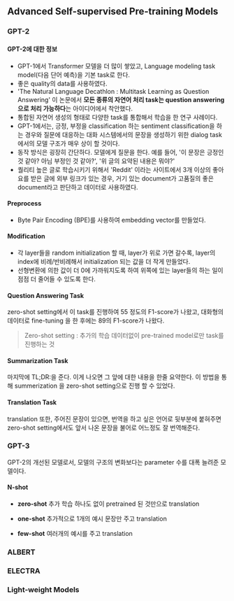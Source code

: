 ## Advanced Self-supervised Pre-training Models



### GPT-2



#### GPT-2에 대한 정보

* GPT-1에서 Transformer 모델을 더 많이 쌓았고, Language modeling task model(다음 단어 예측)을 기본 task로 한다.
* 좋은 quality의 data를 사용하였다.
* 'The Natural Language Decathlon : Multitask Learning as Question Answering' 이 논문에서 **모든 종류의 자연어 처리 task는 question answering으로 처리 가능하다**는 아이디어에서 착안했다.
* 통합된 자연어 생성의 형태로 다양한 task를 통합해서 학습을 한 연구 사례이다.
* GPT-1에서는, 긍정, 부정을 classification 하는 sentiment classification을 하는 경우와 질문에 대응하는 대화 시스템에서의 문장을 생성하기 위한 dialog task 에서의 모델 구조가 매우 상이 할 것이다.
* 동작 방식은 굉장히 간단하다. 모델에게 질문을 한다. 예를 들어, '이 문장은 긍정인 것 같아? 아님 부정인 것 같아?', '위 글의 요약된 내용은 뭐야?'
* 퀄리티 높은 글로 학습시키기 위해서 'Reddit' 이라는 사이트에서 3개 이상의 좋아요를 받은 글에 외부 링크가 있는 경우, 거기 있는 document가 고품질의 좋은 document라고 판단하고 데이터로 사용하였다.

#### Preprocess

* Byte Pair Encoding (BPE)를 사용하여 embedding vector를 만들었다.



#### Modification

* 각 layer들을 random initialization 할 때, layer가 위로 가면 갈수록, layer의 index에 비례/반비례해서 initialization 되는 값을 더 작게 만들었다.
* 선형변환에 의한 값이 더 0에 가까워지도록 하여 위쪽에 있는 layer들의 하는 일이 점점 더 줄어들 수 있도록 한다.



#### Question Answering Task

zero-shot setting에서 이 task를 진행하여 55 정도의 F1-score가 나왔고, 대화형의 데이터로 fine-tuning 을 한 후에는 89의 F1-score가 나왔다.

> Zero-shot setting : 추가의 학습 데이터없이 pre-trained model로만 task를 진행하는 것



#### Summarization Task

마지막에 TL;DR:을 준다. 이게 나오면 그 앞에 대한 내용을 한줄 요약한다.
이 방법을 통해 summerization 을 zero-shot setting으로 진행 할 수 있었다. 



#### Translation Task

translation 또한, 주어진 문장이 있으면, 번역을 하고 싶은 언어로 뒷부분에 붙혀주면 zero-shot setting에서도 앞서 나온 문장을 불어로 어느정도 잘 번역해준다. 



### GPT-3

GPT-2의 개선된 모델로서, 모델의 구조의 변화보다는 parameter 수를 대폭 늘려준 모델이다.



#### N-shot

* **zero-shot**
  추가 학습 하나도 없이 pretrained 된 것만으로 translation

* **one-shot**
  추가적으로 1개의 예시 문장만 주고 translation

* **few-shot**
  여러개의 예시를 주고 translation





### ALBERT

 

### ELECTRA



### Light-weight Models

